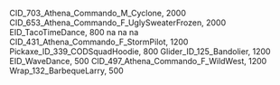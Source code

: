 CID_703_Athena_Commando_M_Cyclone, 2000
CID_653_Athena_Commando_F_UglySweaterFrozen, 2000
EID_TacoTimeDance, 800
na
na
na
CID_431_Athena_Commando_F_StormPilot, 1200
Pickaxe_ID_339_CODSquadHoodie, 800
Glider_ID_125_Bandolier, 1200
EID_WaveDance, 500
CID_497_Athena_Commando_F_WildWest, 1200
Wrap_132_BarbequeLarry, 500
